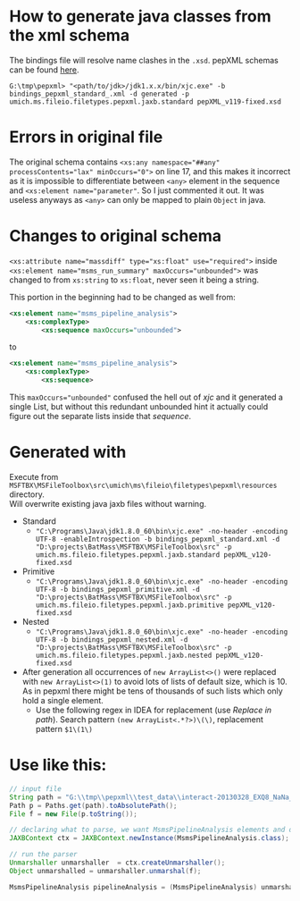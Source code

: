 # How to generate java classes from the xml schema
The bindings file will resolve name clashes in the `.xsd`.
pepXML schemas can be found [here](https://sourceforge.net/p/sashimi/code/HEAD/tree/trunk/trans_proteomic_pipeline/schema/).

`G:\tmp\pepxml>
	"<path/to/jdk>/jdk1.x.x/bin/xjc.exe"
	-b bindings_pepxml_standard_.xml
	-d generated
	-p umich.ms.fileio.filetypes.pepxml.jaxb.standard
	pepXML_v119-fixed.xsd`

# Errors in original file
The original schema contains `<xs:any namespace="##any" processContents="lax" minOccurs="0">`
on line 17, and this makes it incorrect as it is impossible to differentiate between
`<any>` element in the sequence and `<xs:element name="parameter"`. So I just commented it
out. It was useless anyways as `<any>` can only be mapped to plain `Object` in java.

# Changes to original schema
`<xs:attribute name="massdiff" type="xs:float" use="required">` inside `<xs:element name="msms_run_summary" maxOccurs="unbounded">`
was changed to from `xs:string` to `xs:float`, never seen it being a string.

This portion in the beginning had to be changed as well from:
```xml
<xs:element name="msms_pipeline_analysis">
    <xs:complexType>
        <xs:sequence maxOccurs="unbounded">
```
to
```xml
<xs:element name="msms_pipeline_analysis">
    <xs:complexType>
        <xs:sequence>
```
This `maxOccurs="unbounded"` confused the hell out of _xjc_ and it generated a single List<Object>, but without this
redundant unbounded hint it actually could figure out the separate lists inside that _sequence_.

# Generated with  
Execute from `MSFTBX\MSFileToolbox\src\umich\ms\fileio\filetypes\pepxml\resources` directory.  
Will overwrite existing java jaxb files without warning.  

* Standard
  * `"C:\Programs\Java\jdk1.8.0_60\bin\xjc.exe" -no-header -encoding UTF-8 -enableIntrospection -b bindings_pepxml_standard.xml -d "D:\projects\BatMass\MSFTBX\MSFileToolbox\src" -p umich.ms.fileio.filetypes.pepxml.jaxb.standard pepXML_v120-fixed.xsd`
* Primitive 
  * `"C:\Programs\Java\jdk1.8.0_60\bin\xjc.exe" -no-header -encoding UTF-8 -b bindings_pepxml_primitive.xml -d "D:\projects\BatMass\MSFTBX\MSFileToolbox\src" -p umich.ms.fileio.filetypes.pepxml.jaxb.primitive pepXML_v120-fixed.xsd`
* Nested 
  * `"C:\Programs\Java\jdk1.8.0_60\bin\xjc.exe" -no-header -encoding UTF-8 -b bindings_pepxml_nested.xml -d "D:\projects\BatMass\MSFTBX\MSFileToolbox\src" -p umich.ms.fileio.filetypes.pepxml.jaxb.nested pepXML_v120-fixed.xsd`
* After generation all occurrences of  `new ArrayList<>()` were replaced with `new ArrayList<>(1)` to avoid lots of lists
 of default size, which is 10. As in pepxml there might be tens of thousands of such lists which only hold a single element.
  * Use the following regex in IDEA for replacement (use _Replace in path_). Search pattern `(new ArrayList<.*?>)\(\)`,
  replacement pattern `$1\(1\)`

# Use like this:

```java
// input file
String path = "G:\\tmp\\pepxml\\test_data\\interact-20130328_EXQ8_NaNa_SA_HeLa_rep04_06.pep.xml";
Path p = Paths.get(path).toAbsolutePath();
File f = new File(p.toString());

// declaring what to parse, we want MsmsPipelineAnalysis elements and don't care about the rest
JAXBContext ctx = JAXBContext.newInstance(MsmsPipelineAnalysis.class);

// run the parser
Unmarshaller unmarshaller  = ctx.createUnmarshaller();
Object unmarshalled = unmarshaller.unmarshal(f);

MsmsPipelineAnalysis pipelineAnalysis = (MsmsPipelineAnalysis) unmarshalled;
```
